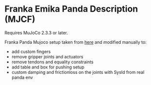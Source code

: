 # Franka Emika Panda Description (MJCF)

Requires MuJoCo 2.3.3 or later.

Franka Panda Mujoco setup taken from [here](https://github.com/deepmind/mujoco_menagerie/tree/main/franka_emika_panda) and modified manually to:
- add custom fingers
- remove gripper joints and actuators
- remove tendons and equality constraints
- add table and box for pushing setup
- custom damping and frictionloss on the joints with SysId from real panda env
